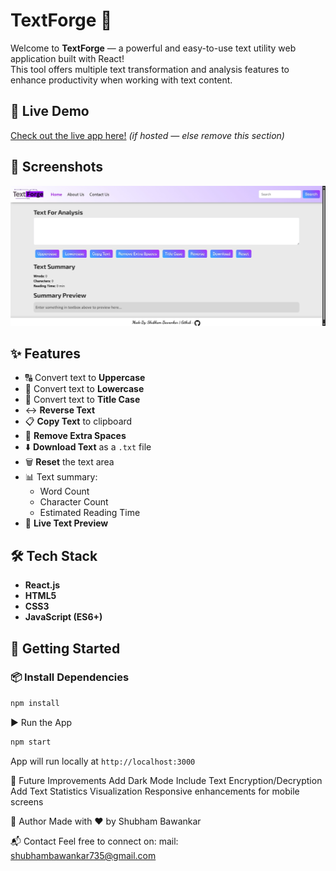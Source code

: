 # TextForge 📝

Welcome to **TextForge** — a powerful and easy-to-use text utility web application built with React!  
This tool offers multiple text transformation and analysis features to enhance productivity when working with text content.

## 🔗 Live Demo

[Check out the live app here!](https://your-live-demo-link.com) *(if hosted — else remove this section)*

## 📸 Screenshots

<img src="./images/image (1).png" alt="img"/>

## ✨ Features

- 🔠 Convert text to **Uppercase**
- 🔡 Convert text to **Lowercase**
- 📝 Convert text to **Title Case**
- ↔️ **Reverse Text**
- 📋 **Copy Text** to clipboard
- 🧹 **Remove Extra Spaces**
- ⬇️ **Download Text** as a `.txt` file
- 🗑️ **Reset** the text area
- 📊 Text summary:
  - Word Count
  - Character Count
  - Estimated Reading Time
- 📄 **Live Text Preview**

## 🛠️ Tech Stack

- **React.js**
- **HTML5**
- **CSS3**
- **JavaScript (ES6+)**

## 🚀 Getting Started

### 📦 Install Dependencies

```bash
npm install
```

▶️ Run the App
```bash
npm start
```

App will run locally at `http://localhost:3000`

📌 Future Improvements
Add Dark Mode
Include Text Encryption/Decryption
Add Text Statistics Visualization
Responsive enhancements for mobile screens

🙌 Author
Made with ❤️ by Shubham Bawankar

📬 Contact
Feel free to connect on:
mail: shubhambawankar735@gmail.com
